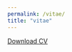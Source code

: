 ```yaml
---
permalink: /vitae/
title: "vitae"
---
```


[Download CV](https://github.com/woodstaylor/CV/raw/main/woodsTaylor_CV.pdf)